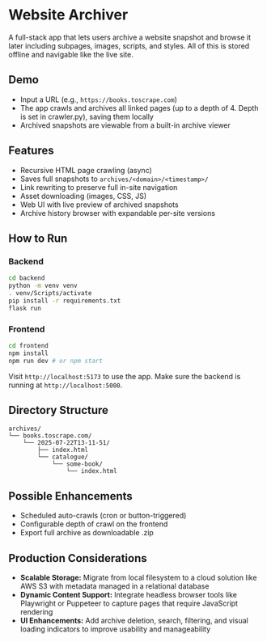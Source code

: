 # Website Archiver

A full-stack app that lets users archive a website snapshot and browse it later including subpages, images, scripts, and styles. All of this is stored offline and navigable like the live site.

## Demo

- Input a URL (e.g., `https://books.toscrape.com`)
- The app crawls and archives all linked pages (up to a depth of 4. Depth is set in crawler.py), saving them locally
- Archived snapshots are viewable from a built-in archive viewer

## Features

- Recursive HTML page crawling (async)
- Saves full snapshots to `archives/<domain>/<timestamp>/`
- Link rewriting to preserve full in-site navigation
- Asset downloading (images, CSS, JS)
- Web UI with live preview of archived snapshots
- Archive history browser with expandable per-site versions

## How to Run

### Backend

```bash
cd backend
python -m venv venv
. venv/Scripts/activate
pip install -r requirements.txt
flask run
```

### Frontend

```bash
cd frontend
npm install
npm run dev # or npm start
```

Visit `http://localhost:5173` to use the app. Make sure the backend is running at `http://localhost:5000`.

## Directory Structure

```
archives/
└── books.toscrape.com/
    └── 2025-07-22T13-11-51/
        ├── index.html
        └── catalogue/
            └── some-book/
                └── index.html
```

## Possible Enhancements

- Scheduled auto-crawls (cron or button-triggered)
- Configurable depth of crawl on the frontend
- Export full archive as downloadable .zip

## Production Considerations

- **Scalable Storage:** Migrate from local filesystem to a cloud solution like AWS S3 with metadata managed in a relational database
- **Dynamic Content Support:** Integrate headless browser tools like Playwright or Puppeteer to capture pages that require JavaScript rendering
- **UI Enhancements:** Add archive deletion, search, filtering, and visual loading indicators to improve usability and manageability
